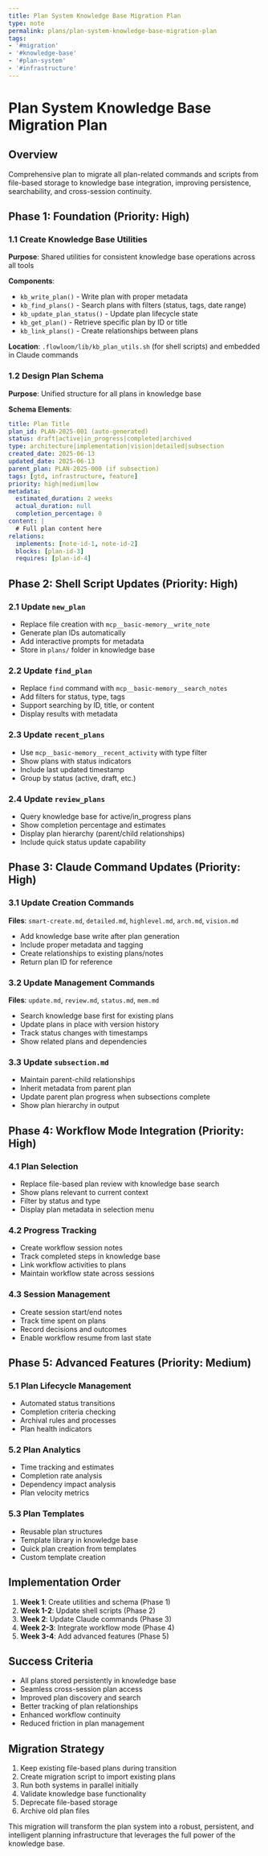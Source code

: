 ```yaml
---
title: Plan System Knowledge Base Migration Plan
type: note
permalink: plans/plan-system-knowledge-base-migration-plan
tags:
- '#migration'
- '#knowledge-base'
- '#plan-system'
- '#infrastructure'
---
```


# Plan System Knowledge Base Migration Plan

## Overview
Comprehensive plan to migrate all plan-related commands and scripts from file-based storage to knowledge base integration, improving persistence, searchability, and cross-session continuity.

## Phase 1: Foundation (Priority: High)

### 1.1 Create Knowledge Base Utilities
**Purpose**: Shared utilities for consistent knowledge base operations across all tools

**Components**:
- `kb_write_plan()` - Write plan with proper metadata
- `kb_find_plans()` - Search plans with filters (status, tags, date range)
- `kb_update_plan_status()` - Update plan lifecycle state
- `kb_get_plan()` - Retrieve specific plan by ID or title
- `kb_link_plans()` - Create relationships between plans

**Location**: `.flowloom/lib/kb_plan_utils.sh` (for shell scripts) and embedded in Claude commands

### 1.2 Design Plan Schema
**Purpose**: Unified structure for all plans in knowledge base

**Schema Elements**:
```yaml
title: Plan Title
plan_id: PLAN-2025-001 (auto-generated)
status: draft|active|in_progress|completed|archived
type: architecture|implementation|vision|detailed|subsection
created_date: 2025-06-13
updated_date: 2025-06-13
parent_plan: PLAN-2025-000 (if subsection)
tags: [gtd, infrastructure, feature]
priority: high|medium|low
metadata:
  estimated_duration: 2 weeks
  actual_duration: null
  completion_percentage: 0
content: |
  # Full plan content here
relations:
  implements: [note-id-1, note-id-2]
  blocks: [plan-id-3]
  requires: [plan-id-4]
```

## Phase 2: Shell Script Updates (Priority: High)

### 2.1 Update `new_plan`
- Replace file creation with `mcp__basic-memory__write_note`
- Generate plan IDs automatically
- Add interactive prompts for metadata
- Store in `plans/` folder in knowledge base

### 2.2 Update `find_plan`
- Replace `find` command with `mcp__basic-memory__search_notes`
- Add filters for status, type, tags
- Support searching by ID, title, or content
- Display results with metadata

### 2.3 Update `recent_plans`
- Use `mcp__basic-memory__recent_activity` with type filter
- Show plans with status indicators
- Include last updated timestamp
- Group by status (active, draft, etc.)

### 2.4 Update `review_plans`
- Query knowledge base for active/in_progress plans
- Show completion percentage and estimates
- Display plan hierarchy (parent/child relationships)
- Include quick status update capability

## Phase 3: Claude Command Updates (Priority: High)

### 3.1 Update Creation Commands
**Files**: `smart-create.md`, `detailed.md`, `highlevel.md`, `arch.md`, `vision.md`
- Add knowledge base write after plan generation
- Include proper metadata and tagging
- Create relationships to existing plans/notes
- Return plan ID for reference

### 3.2 Update Management Commands
**Files**: `update.md`, `review.md`, `status.md`, `mem.md`
- Search knowledge base first for existing plans
- Update plans in place with version history
- Track status changes with timestamps
- Show related plans and dependencies

### 3.3 Update `subsection.md`
- Maintain parent-child relationships
- Inherit metadata from parent plan
- Update parent plan progress when subsections complete
- Show plan hierarchy in output

## Phase 4: Workflow Mode Integration (Priority: High)

### 4.1 Plan Selection
- Replace file-based plan review with knowledge base search
- Show plans relevant to current context
- Filter by status and type
- Display plan metadata in selection menu

### 4.2 Progress Tracking
- Create workflow session notes
- Track completed steps in knowledge base
- Link workflow activities to plans
- Maintain workflow state across sessions

### 4.3 Session Management
- Create session start/end notes
- Track time spent on plans
- Record decisions and outcomes
- Enable workflow resume from last state

## Phase 5: Advanced Features (Priority: Medium)

### 5.1 Plan Lifecycle Management
- Automated status transitions
- Completion criteria checking
- Archival rules and processes
- Plan health indicators

### 5.2 Plan Analytics
- Time tracking and estimates
- Completion rate analysis
- Dependency impact analysis
- Plan velocity metrics

### 5.3 Plan Templates
- Reusable plan structures
- Template library in knowledge base
- Quick plan creation from templates
- Custom template creation

## Implementation Order

1. **Week 1**: Create utilities and schema (Phase 1)
2. **Week 1-2**: Update shell scripts (Phase 2)
3. **Week 2**: Update Claude commands (Phase 3)
4. **Week 2-3**: Integrate workflow mode (Phase 4)
5. **Week 3-4**: Add advanced features (Phase 5)

## Success Criteria

- All plans stored persistently in knowledge base
- Seamless cross-session plan access
- Improved plan discovery and search
- Better tracking of plan relationships
- Enhanced workflow continuity
- Reduced friction in plan management

## Migration Strategy

1. Keep existing file-based plans during transition
2. Create migration script to import existing plans
3. Run both systems in parallel initially
4. Validate knowledge base functionality
5. Deprecate file-based storage
6. Archive old plan files

This migration will transform the plan system into a robust, persistent, and intelligent planning infrastructure that leverages the full power of the knowledge base.